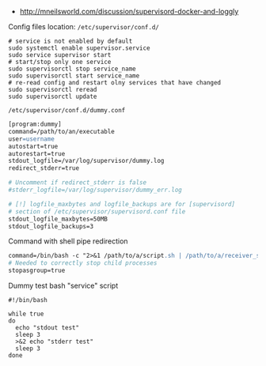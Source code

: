 * http://mneilsworld.com/discussion/supervisord-docker-and-loggly

Config files location: `/etc/supervisor/conf.d/`

```shell
# service is not enabled by default
sudo systemctl enable supervisor.service
sudo service supervisor start
# start/stop only one service
sudo supervisorctl stop service_name
sudo supervisorctl start service_name
# re-read config and restart olny services that have changed
sudo supervisorctl reread
sudo supervisorctl update
```

`/etc/supervisor/conf.d/dummy.conf`
```apache
[program:dummy]
command=/path/to/an/executable
user=username
autostart=true
autorestart=true
stdout_logfile=/var/log/supervisor/dummy.log
redirect_stderr=true

# Uncomment if redirect_stderr is false
#stderr_logfile=/var/log/supervisor/dummy_err.log

# [!] logfile_maxbytes and logfile_backups are for [supervisord]
# section of /etc/supervisor/supervisord.conf file
stdout_logfile_maxbytes=50MB
stdout_logfile_backups=3
```

Command with shell pipe redirection
```apache
command=/bin/bash -c "2>&1 /path/to/a/script.sh | /path/to/a/receiver_script.py"
# Needed to correctly stop child processes
stopasgroup=true
```

Dummy test bash "service" script
```shell
#!/bin/bash

while true
do
  echo "stdout test"
  sleep 3
  >&2 echo "stderr test"
  sleep 3
done
```
